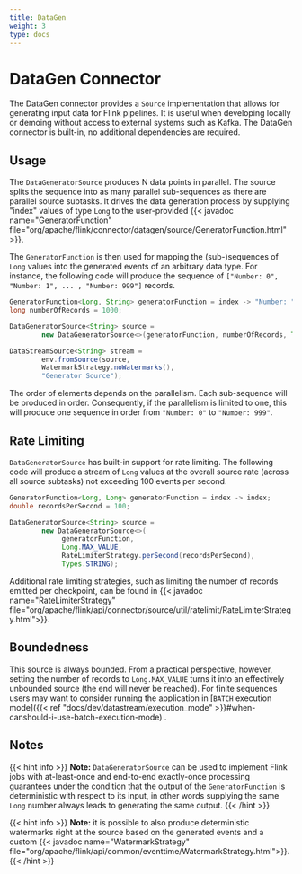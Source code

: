 ```yaml
---
title: DataGen
weight: 3
type: docs
---
```

<!--
Licensed to the Apache Software Foundation (ASF) under one
or more contributor license agreements.  See the NOTICE file
distributed with this work for additional information
regarding copyright ownership.  The ASF licenses this file
to you under the Apache License, Version 2.0 (the
"License"); you may not use this file except in compliance
with the License.  You may obtain a copy of the License at

  http://www.apache.org/licenses/LICENSE-2.0

Unless required by applicable law or agreed to in writing,
software distributed under the License is distributed on an
"AS IS" BASIS, WITHOUT WARRANTIES OR CONDITIONS OF ANY
KIND, either express or implied.  See the License for the
specific language governing permissions and limitations
under the License.
-->

# DataGen Connector

The DataGen connector provides a `Source` implementation that allows for generating input data for 
Flink pipelines.
It is useful when developing locally or demoing without access to external systems such as Kafka.
The DataGen connector is built-in, no additional dependencies are required.

Usage
-----

The `DataGeneratorSource` produces N data points in parallel. The source splits the sequence 
into as many parallel sub-sequences as there are parallel source subtasks. It drives the data 
generation process by supplying "index" values of type `Long` to the user-provided 
{{< javadoc name="GeneratorFunction" file="org/apache/flink/connector/datagen/source/GeneratorFunction.html" >}}.

The `GeneratorFunction` is then used for mapping the (sub-)sequences of `Long` values
into the generated events of an arbitrary data type. For instance, the following code will produce the sequence of
`["Number: 0", "Number: 1", ... , "Number: 999"]` records.

```java
GeneratorFunction<Long, String> generatorFunction = index -> "Number: " + index;
long numberOfRecords = 1000;

DataGeneratorSource<String> source =
        new DataGeneratorSource<>(generatorFunction, numberOfRecords, Types.STRING);

DataStreamSource<String> stream =
        env.fromSource(source,
        WatermarkStrategy.noWatermarks(),
        "Generator Source");
```

The order of elements depends on the parallelism. Each sub-sequence will be produced in order.
Consequently, if the parallelism is limited to one, this will produce one sequence in order from
`"Number: 0"` to `"Number: 999"`.

Rate Limiting
-----

`DataGeneratorSource` has built-in support for rate limiting. The following code will produce a stream of
`Long` values at the overall source rate (across all source subtasks) not exceeding 100 events per second.

```java
GeneratorFunction<Long, Long> generatorFunction = index -> index;
double recordsPerSecond = 100;

DataGeneratorSource<String> source =
        new DataGeneratorSource<>(
             generatorFunction,
             Long.MAX_VALUE,
             RateLimiterStrategy.perSecond(recordsPerSecond),
             Types.STRING);
```

Additional rate limiting strategies, such as limiting the number of records emitted per checkpoint, can 
be found in {{< javadoc name="RateLimiterStrategy" file="org/apache/flink/api/connector/source/util/ratelimit/RateLimiterStrategy.html">}}. 

Boundedness
-----
This source is always bounded. From a practical perspective, however, setting the number of records
to `Long.MAX_VALUE` turns it into an effectively unbounded source (the end will never be reached). For finite sequences users may want to consider running the application in [`BATCH` execution mode]({{< ref "docs/dev/datastream/execution_mode" >}}#when-canshould-i-use-batch-execution-mode)
.

Notes
-----

{{< hint info >}}
**Note:**  `DataGeneratorSource` can be used to implement Flink jobs with at-least-once and
end-to-end exactly-once processing guarantees under the condition that the output of the `GeneratorFunction`
is deterministic with respect to its input, in other words supplying the same `Long` number always
leads to generating the same output.
{{< /hint >}}

{{< hint info >}}
**Note:**  it is possible to also produce deterministic watermarks right at the
source based on the generated events and a custom {{< javadoc name="WatermarkStrategy" file="org/apache/flink/api/common/eventtime/WatermarkStrategy.html">}}.  
{{< /hint >}}




